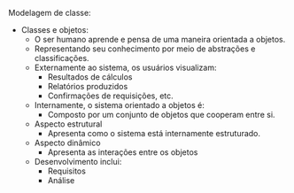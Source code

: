 Modelagem de classe:
- Classes e objetos:
	- O ser humano aprende e pensa de uma maneira orientada a objetos.
	- Representando seu conhecimento por meio de abstrações e classificações.
	- Externamente ao sistema, os usuários visualizam:
		- Resultados de cálculos 
		- Relatórios produzidos 
		- Confirmações de requisições, etc.
	- Internamente, o sistema orientado a objetos é:
		- Composto por um conjunto de objetos que cooperam entre si.
	- Aspecto estrutural
		- Apresenta como o sistema está internamente estruturado.
	- Aspecto dinâmico
		- Apresenta as interações entre os objetos
	- Desenvolvimento inclui:
		- Requisitos
		- Análise